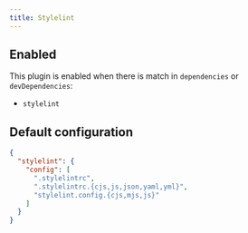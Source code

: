 ```yaml
---
title: Stylelint
---
```


## Enabled

This plugin is enabled when there is match in `dependencies` or
`devDependencies`:

- `stylelint`

## Default configuration

```json
{
  "stylelint": {
    "config": [
      ".stylelintrc",
      ".stylelintrc.{cjs,js,json,yaml,yml}",
      "stylelint.config.{cjs,mjs,js}"
    ]
  }
}
```
